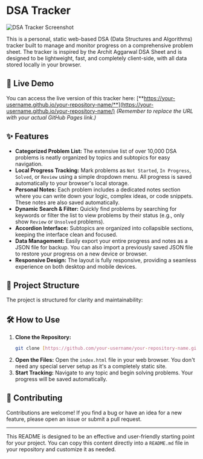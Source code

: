 # DSA Tracker

![DSA Tracker Screenshot](https://i.ibb.co/6FwK4V9/DSA-Tracker-Screenshot.png)

This is a personal, static web-based DSA (Data Structures and Algorithms) tracker built to manage and monitor progress on a comprehensive problem sheet. The tracker is inspired by the Archit Aggarwal DSA Sheet and is designed to be lightweight, fast, and completely client-side, with all data stored locally in your browser.

## 🚀 Live Demo
You can access the live version of this tracker here:
[**https://your-username.github.io/your-repository-name/**](https://your-username.github.io/your-repository-name/)
*(Remember to replace the URL with your actual GitHub Pages link.)*

## ✨ Features

-   **Categorized Problem List:** The extensive list of over 10,000 DSA problems is neatly organized by topics and subtopics for easy navigation.
-   **Local Progress Tracking:** Mark problems as `Not Started`, `In Progress`, `Solved`, or `Review` using a simple dropdown menu. All progress is saved automatically to your browser's local storage.
-   **Personal Notes:** Each problem includes a dedicated notes section where you can write down your logic, complex ideas, or code snippets. These notes are also saved automatically.
-   **Dynamic Search & Filter:** Quickly find problems by searching for keywords or filter the list to view problems by their status (e.g., only show `Review` or `Unsolved` problems).
-   **Accordion Interface:** Subtopics are organized into collapsible sections, keeping the interface clean and focused.
-   **Data Management:** Easily export your entire progress and notes as a JSON file for backup. You can also import a previously saved JSON file to restore your progress on a new device or browser.
-   **Responsive Design:** The layout is fully responsive, providing a seamless experience on both desktop and mobile devices.

## 📁 Project Structure

The project is structured for clarity and maintainability:

## 🛠️ How to Use

1.  **Clone the Repository:**
    ```bash
    git clone [https://github.com/your-username/your-repository-name.git](https://github.com/your-username/your-repository-name.git)
    ```
2.  **Open the Files:** Open the `index.html` file in your web browser. You don't need any special server setup as it's a completely static site.
3.  **Start Tracking:** Navigate to any topic and begin solving problems. Your progress will be saved automatically.

## 🤝 Contributing

Contributions are welcome! If you find a bug or have an idea for a new feature, please open an issue or submit a pull request.


---

This README is designed to be an effective and user-friendly starting point for your project. You can copy this content directly into a `README.md` file in your repository and customize it as needed.
